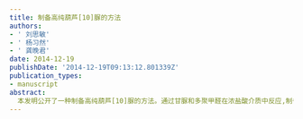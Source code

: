```yaml
---
title: 制备高纯葫芦[10]脲的方法
authors:
- ' 刘思敏'
- ' 杨习然'
- ' 龚晚君'
date: 2014-12-19
publishDate: '2014-12-19T09:13:12.801339Z'
publication_types:
- manuscript
abstract: 
  本发明公开了一种制备高纯葫芦[10]脲的方法。通过甘脲和多聚甲醛在浓盐酸介质中反应,制备得到含葫芦[5]脲@葫芦[10]脲的不溶性固体并干燥；将不溶性固体溶解在6M盐酸中,加入客体G的水溶液,超声震荡、静置得到白色沉淀,离心干燥得G@葫芦[10]脲白色固体；将白色固体置于二甲亚砜中,除去G@葫芦[10]脲白色固体中的客体G,得到高纯葫芦[10]脲。制备的葫芦脲粗产物被直接用于制备葫芦[10]脲与客体的包合物,无需使用极难纯化得到的纯葫芦[5]脲@葫芦[10]脲；并且,所使用的客体都是便宜易得的商业化产品,后续的客体的移除只需简单的萃取操作。
---
```

